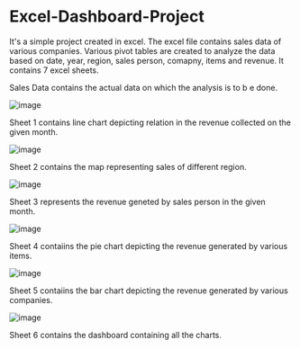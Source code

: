 # Excel-Dashboard-Project

It's a simple project created in excel. The excel file contains sales data of various companies. Various pivot tables are created to analyze the data based on date, year, region, sales person, comapny, items and revenue. It contains 7 excel sheets.

Sales Data contains the actual data on which the analysis is to b e done.

![image](https://user-images.githubusercontent.com/11806686/123069038-0c9bfc00-d430-11eb-8aa3-0758918e6ff6.png)

Sheet 1 contains line chart depicting relation in the revenue collected on the given month.

![image](https://user-images.githubusercontent.com/11806686/123069106-1aea1800-d430-11eb-8748-6363fa8a9f03.png)


Sheet 2 contains the map representing sales of different region.

![image](https://user-images.githubusercontent.com/11806686/123069188-2f2e1500-d430-11eb-9f35-5f140091da52.png)


Sheet 3 represents the revenue geneted by sales person in the given month.

![image](https://user-images.githubusercontent.com/11806686/123069229-39501380-d430-11eb-891e-d9fd0451c685.png)


Sheet 4 contaiins the pie chart depicting the revenue generated by various items.

![image](https://user-images.githubusercontent.com/11806686/123069295-466d0280-d430-11eb-9dab-9fb2c3bff529.png)


Sheet 5 contaiins the bar chart depicting the revenue generated by various companies.

![image](https://user-images.githubusercontent.com/11806686/123069406-600e4a00-d430-11eb-96c2-a0e959b2098c.png)


Sheet 6 contains the dashboard containing all the charts.
  
